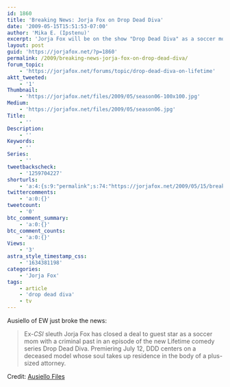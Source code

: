 ```yaml
---
id: 1860
title: 'Breaking News: Jorja Fox on Drop Dead Diva'
date: '2009-05-15T15:51:53-07:00'
author: 'Mika E. (Ipstenu)'
excerpt: 'Jorja Fox will be on the show "Drop Dead Diva" as a soccer mom with a criminal past, airing this summer on Lifetime!'
layout: post
guid: 'https://jorjafox.net/?p=1860'
permalink: /2009/breaking-news-jorja-fox-on-drop-dead-diva/
forum_topic:
    - 'https://jorjafox.net/forums/topic/drop-dead-diva-on-lifetime'
aktt_tweeted:
    - '1'
Thumbnail:
    - 'https://jorjafox.net/files/2009/05/season06-100x100.jpg'
Medium:
    - 'https://jorjafox.net/files/2009/05/season06.jpg'
Title:
    - ''
Description:
    - ''
Keywords:
    - ''
Series:
    - ''
tweetbackscheck:
    - '1259704227'
shorturls:
    - 'a:4:{s:9:"permalink";s:74:"https://jorjafox.net/2009/05/15/breaking-news-jorja-fox-on-drop-dead-diva/";s:7:"tinyurl";s:25:"http://tinyurl.com/mxdj29";s:4:"isgd";s:18:"http://is.gd/537mP";s:5:"bitly";s:20:"http://bit.ly/4NTNw0";}'
twittercomments:
    - 'a:0:{}'
tweetcount:
    - '0'
btc_comment_summary:
    - 'a:0:{}'
btc_comment_counts:
    - 'a:0:{}'
Views:
    - '3'
astra_style_timestamp_css:
    - '1634381198'
categories:
    - 'Jorja Fox'
tags:
    - article
    - 'drop dead diva'
    - tv
---
```


Ausiello of EW just broke the news:

<blockquote>Ex-<em>CSI </em>sleuth Jorja Fox has closed a deal to guest star as a soccer mom with a criminal past in an episode of the new Lifetime comedy series Drop Dead Diva. Premiering July 12, DDD centers on a deceased model whose soul takes up residence in the body of a plus-sized attorney.</blockquote>

Credit: <a href="http://ausiellofiles.ew.com/2009/05/random-scooplet.html">Ausiello Files</a>